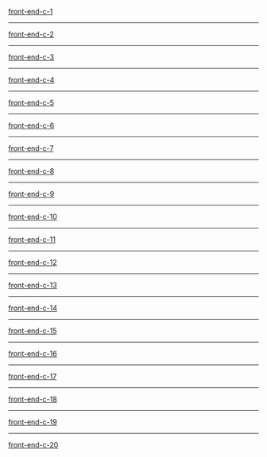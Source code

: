 [front-end-c-1](https://front-end-c-1.netlify.app/) <hr/>
[front-end-c-2](https://front-end-c-2.netlify.app/) <hr/>
[front-end-c-3](https://front-end-c-3.netlify.app/) <hr/>
[front-end-c-4](https://front-end-c-4.netlify.app/) <hr/>
[front-end-c-5](https://front-end-c-5.netlify.app/) <hr/>
[front-end-c-6](https://front-end-c-6.netlify.app/) <hr/>
[front-end-c-7](https://front-end-c-7.netlify.app/) <hr/>
[front-end-c-8](https://front-end-c-8.netlify.app/) <hr/>
[front-end-c-9](https://front-end-c-9.netlify.app/) <hr/>
[front-end-c-10](https://front-end-c-10.netlify.app/) <hr/>
[front-end-c-11](https://front-end-c-11.netlify.app/) <hr/>
[front-end-c-12](https://front-end-c-12.netlify.app/) <hr/>
[front-end-c-13](https://front-end-c-13.netlify.app/) <hr/>
[front-end-c-14](https://front-end-c-14.netlify.app/) <hr/>
[front-end-c-15](https://front-end-c-15.netlify.app/)  <hr/>
[front-end-c-16](https://front-end-c-16.netlify.app/) <hr/>
[front-end-c-17](https://front-end-c-17.netlify.app/)  <hr/>
[front-end-c-18](https://front-end-c-18.netlify.app/)  <hr/>
[front-end-c-19](https://front-end-c-19.netlify.app/)  <hr/>
[front-end-c-20](https://front-end-c-20.netlify.app/)  

